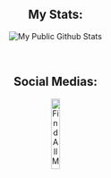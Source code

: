 
<h2 align="center">
    My Stats:
</h2>

<p align="center">
<img align="center" src="https://github-readme-stats.vercel.app/api?username=clout2k&show_icons=true&title_color=fff&icon_color=018eff&text_color=ECECEC&bg_color=000000" alt="My Public Github Stats">
</p>  

<br/>
<h2 align="center">
   Social Medias:
</h2>
<!-- Your support, if you have it 
I created these images, feel free to use them.
-->
<p align="center">
  <a href="https://www.painbot.xyz/clout" target="_blank">
    <img width="18%" alt="Find All My Social Medias Here" src="https://ia802905.us.archive.org/8/items/clickme_202004/tapme.gif"/>
  </a>
</p>
<p align="center">
<img align="center" src="https://visitor-badge.glitch.me/badge?page_id=clout2k.clout2k" alt="My Visitors
</p>  

